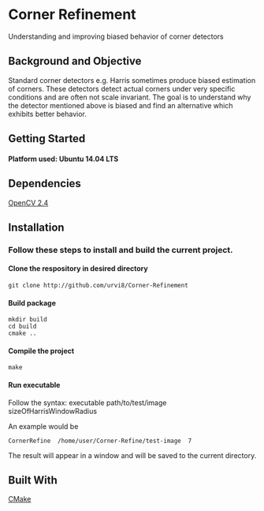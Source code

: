 # Corner Refinement

Understanding and improving biased behavior of corner detectors

## Background and Objective

Standard corner detectors e.g. Harris sometimes produce biased estimation of corners. These detectors detect actual corners under very specific conditions and are often not scale invariant. The goal is to understand why the detector mentioned above is biased and find an alternative which exhibits better behavior.

## Getting Started

#### Platform used: Ubuntu 14.04 LTS

## Dependencies
[OpenCV 2.4](https://docs.opencv.org/2.4/doc/tutorials/introduction/linux_install/linux_install.html)

## Installation

### Follow these steps to install and build the current project.

#### Clone the respository in desired directory

```
git clone http://github.com/urvi8/Corner-Refinement

```

#### Build package

```
mkdir build
cd build
cmake ..
```

#### Compile the project

```
make
```

#### Run executable

Follow the syntax:  executable   path/to/test/image   sizeOfHarrisWindowRadius

An example would be
```
CornerRefine  /home/user/Corner-Refine/test-image  7
``` 
The result will appear in a window and will be saved to the current directory.

## Built With

[CMake](https://cmake.org/install/)

